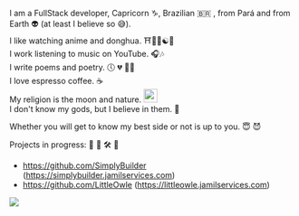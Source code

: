 I am a FullStack developer, Capricorn ♑, Brazilian 🇧🇷 , from Pará and from Earth 👽 (at least I believe so 😅).   
I like watching anime and donghua.   ⛩️🌸🍥☯🍜     
I work listening to music on YouTube. 🎧🎶   
I write poems and poetry. 🕔 💔 ✍🏻   
I love espresso coffee. ☕️    
My religion is the moon and nature. <img src="https://github.com/user-attachments/assets/37feef49-e50a-4ef5-b7bf-bc1ebc486120" width="24"/>    
I don't know my gods, but I believe in them. 🧚   

Whether you will get to know my best side or not is up to you. 😇 😈

Projects in progress: 🧠 🚧 🛠️ 👷
- https://github.com/SimplyBuilder (https://simplybuilder.jamilservices.com)
- https://github.com/LittleOwle (https://littleowle.jamilservices.com)

[![](https://img.shields.io/static/v1?label=Sponsor&message=❤&logo=GitHub&color=%23fe8e86)](https://github.com/sponsors/jamilservicos)    




<!--
### Hi there 👋
**jamilservicos/jamilservicos** is a ✨ _special_ ✨ repository because its `README.md` (this file) appears on your GitHub profile.

Here are some ideas to get you started:

- 🔭 I’m currently working on ...
- 🌱 I’m currently learning ...
- 👯 I’m looking to collaborate on ...
- 🤔 I’m looking for help with ...
- 💬 Ask me about ...
- 📫 How to reach me: ...
- 😄 Pronouns: ...
- ⚡ Fun fact: ...
-->
